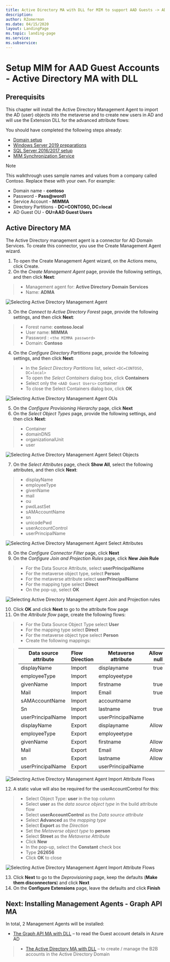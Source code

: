```yaml
---
title: Active Directory MA with DLL for MIM to support AAD Guests -> AD
description: 
author: RZomerman
ms.date: 04/15/2020
layout: LandingPage
ms.topic: landing-page
ms.service: 
ms.subservice:
---
```


# Setup MIM for AAD Guest Accounts - Active Directory MA with DLL

## Prerequisits
This chapter will install the Active Directory Management Agent to import the AD (user) objects into the metaverse and to create new users in AD and will use the Extension DLL for the advanced attribute flows:

You should have completed the following steps already:

- [Domain setup](preparedomain.md)
- [Windows Server 2019 preparations](prepare-server-ws-2019.md)
- [SQL Server 2016/2017 setup](install-SQL-server.md)
- [MIM Synchronization Service](install-mim-sync-service.md)

> [!NOTE]
> This walkthrough uses sample names and values from a company called Contoso. Replace these with your own. For example:
> - Domain name - **contoso**
> - Password - **Pass@word1**
> - Service Account - **MIMMA**
> - Directory Partitions - **DC=CONTOSO, DC=local**
> - AD Guest OU - **OU=AAD Guest Users**

## Active Directory MA

The Active Directory management agent is a connector for AD Domain Services. To create this connector, you use the Create Management Agent wizard.
1. To open the Create Management Agent wizard, on the Actions menu, click Create.
2. On the _Create Management Agent_ page, provide the following settings, and then click **Next**:
> - Management agent for: **Active Directory Domain Services**
> - Name: **ADMA**

![Selecting Active Directory Management Agent](./images/1.ADMADLLCreateMA.png)

3. On the _Connect to Active Directory Forest_ page, provide the following settings, and then click **Next**:
> - Forest name: **contoso.local**
> - User name: **MIMMA**
> - Password : `<the MIMMA password>`
> - Domain: **Contoso**
4. On the _Configure Directory Partitions_ page, provide the following settings, and then click **Next**:
> - In the _Select Directory Partitions_ list, select `<DC=CONTOSO, DC=local>`
> - To open the _Select Containers_ dialog box, click **Containers**
> - Select only the `<AAD Guest Users>` container
> - To close the Select Containers dialog box, click **OK**

![Selecting Active Directory Management Agent OUs](./images/2.ADMASelectContainers.png)

5. On the _Configure Provisioning Hierarchy_ page, click **Next**
6. On the _Select Object Types_ page, provide the following settings, and then click **Next**:
> - Container
> - domainDNS
> - organizationalUnit
> - user

![Selecting Active Directory Management Agent Select Objects](./images/3.ADMASelectObjectTypes.png)

7. On the _Select Attributes_ page, check **Show All**, select the following attributes, and then click **Next**:
> - displayName
> - employeeType
> - givenName
> - mail
> - ou
> - pwdLastSet
> - sAMAccountName
> - sn
> - unicodePwd
> - userAccountControl
> - userPrincipalName

![Selecting Active Directory Management Agent Select Attributes](./images/4.ADMADLLSelectAttributes.png)

8. On the _Configure Connector Filter_ page, click **Next**
9. On the _Configure Join and Projection Rules_ page, click **New Join Rule**
> - For the Data Source Attribute, select **userPrincipalName**
> - For the metaverse object type, select **Person**
> - For the metaverse attribute select **userPrincipalName**
> - For the mapping type select **Direct**
> - On the pop-up, select **OK**

![Selecting Active Directory Management Agent Join and Projection rules](./images/5.ADMADLLJoinAndProjectionRules.png)

10.	Click **OK** and click **Next** to go to the attribute flow page
11.	On the _Attribute flow_ page, create the following flows:
> - For the Data Source Object Type select **User**
> - For the mapping type select **Direct**
> - For the metaverse object type select **Person**
> - Create the following mappings:

> |Data source attribute | Flow Direction | Metaverse attribute |Allow null |
> |-------------------|:------------------|---------------------|-----------:
> |displayName | Import| displayname| true |
> |employeeType | Import | employeetype | |
> |givenName | Import | firstname | true |
> |Mail| Import | Email | true |
> |sAMAccountName | Import | accountname  | |
> |Sn | Import | lastname | true |
> |userPrincipalName | Import | userPrincipalName | |
> |displayName | Export | displayname | Allow |
> |employeeType | Export | employeetype |
> |givenName | Export | firstname | Allow |
> |Mail | Export | Email | Allow |
> |sn | Export | lastname | Allow |
> |userPrincipalName | Export | userPrincipalName |

![Selecting Active Directory Management Agent Import Attribute Flows](./images/6.ADMADLLAttributeFlows.png)

12.	A static value will also be required for the userAccountControl for this: 
> - Select Object Type: **user** in the top column
> - Select **user** as the _data source object type_ in the build attribute flow
> - Select **userAccountControl** as the _Data source attribute_
> - Select **Advanced** as the _mapping type_
> - Select **Export** as the _Direction_
> - Set the _Metaverse object type_ to **person**
> - Select **Street** as the _Metaverse Attribute_
> - Click **New**
> - In the pop-up, select the **Constant** check box
> - Type **262656**
> - Click **OK** to close

![Selecting Active Directory Management Agent Import Attribute Flows](./images/7.ADMADLLAttributeFlowAdvanced.png)

13.	Click **Next** to go to the _Deprovisioning_ page, keep the defaults (**Make them disconnectors**) and click **Next**
14.	On the **Configure Extensions** page, leave the defaults and click **Finish**

## Next: Installing Management Agents - Graph API MA
In total, 2 Management Agents will be installed:
- [The Graph API MA with DLL](installing-GraphAPIMA-dll.md) – to read the Guest account details in Azure AD

> - [The Active Directory MA with DLL](installing-ADMA-dll-version.md) – to create / manage the B2B accounts in the Active Directory Domain